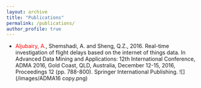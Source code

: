 ```yaml
---
layout: archive
title: "Publications"
permalink: /publications/
author_profile: true
---
```

- <span style="color:red">Aljubairy, A.</span>, Shemshadi, A. and Sheng, Q.Z., 2016. Real-time investigation of flight delays based on the internet of things data. In Advanced Data Mining and Applications: 12th International Conference, ADMA 2016, Gold Coast, QLD, Australia, December 12-15, 2016, Proceedings 12 (pp. 788-800). Springer International Publishing. ![](/images/ADMA16 copy.png)
